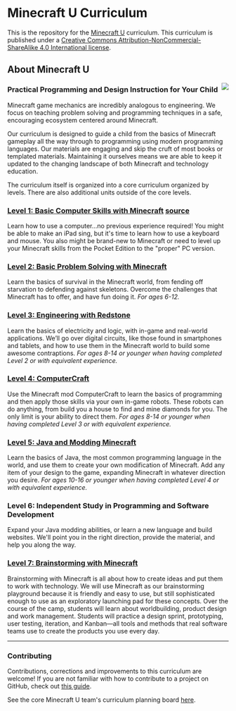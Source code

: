 # Minecraft U Curriculum

This is the repository for the [Minecraft U](http://minecraftu.org/) curriculum. This curriculum is published under a [Creative Commons Attribution-NonCommercial-ShareAlike 4.0 International license](license.md).

## About Minecraft U

<img src="mcu1.png" style="max-width:250px;float:right">

### Practical Programming and Design Instruction for Your Child

Minecraft game mechanics are incredibly analogous to engineering. We focus on teaching problem solving and programming techniques in a safe, encouraging ecosystem centered around Minecraft.

Our curriculum is designed to guide a child from the basics of Minecraft gameplay all the way through to programming using modern programming languages. Our materials are engaging and skip the cruft of most books or templated materials. Maintaining it ourselves means we are able to keep it updated to the changing landscape of both Minecraft and technology education.

The curriculum itself is organized into a core curriculum organized by levels. There are also additional units outside of the core levels.

### [Level 1: Basic Computer Skills with Minecraft](http://minecraftu.github.io/mcu-curriculum/level_1/) [source](https://github.com/MinecraftU/mcu-curriculum/tree/master/level_1)

Learn how to use a computer...no previous experience required! You might be able to make an iPad sing, but it's time to learn how to use a keyboard and mouse. You also might be brand-new to Minecraft or need to level up your Minecraft skills from the Pocket Edition to the "proper" PC version.

### [Level 2: Basic Problem Solving with Minecraft](https://github.com/MinecraftU/mcu-curriculum/tree/master/level_2)

Learn the basics of survival in the Minecraft world, from fending off starvation to defending against skeletons. Overcome the challenges that Minecraft has to offer, and have fun doing it. _For ages 6-12._

### [Level 3: Engineering with Redstone](https://github.com/MinecraftU/mcu-curriculum/tree/master/level_3)

Learn the basics of electricity and logic, with in-game and real-world applications. We’ll go over digital circuits, like those found in smartphones and tablets, and how to use them in the Minecraft world to build some awesome contraptions. _For ages 8-14 or younger when having completed Level 2 or with equivalent experience._

### [Level 4: ComputerCraft](https://github.com/MinecraftU/mcu-curriculum/tree/master/level_4)

Use the Minecraft mod ComputerCraft to learn the basics of programming and then apply those skills via your own in-game robots. These robots can do anything, from build you a house to find and mine diamonds for you. The only limit is your ability to direct them. _For ages 8-14 or younger when having completed Level 3 or with equivalent experience._

### [Level 5: Java and Modding Minecraft](https://github.com/MinecraftU/mcu-curriculum/tree/master/level_5)

Learn the basics of Java, the most common programming language in the world, and use them to create your own modification of Minecraft. Add any item of your design to the game, expanding Minecraft in whatever direction you desire. _For ages 10-16 or younger when having completed Level 4 or with equivalent experience._

### Level 6: Independent Study in Programming and Software Development

Expand your Java modding abilities, or learn a new language and build websites. We'll point you in the right direction, provide the material, and help you along the way.

### [Level 7: Brainstorming with Minecraft](https://github.com/MinecraftU/mcu-curriculum/tree/master/level_7)

Brainstorming with Minecraft is all about how to create ideas and put them to work with technology. We will use Minecraft as our brainstorming playground because it is friendly and easy to use, but still sophisticated enough to use as an exploratory launching pad for these concepts. Over the course of the camp, students will learn about worldbuilding, product design and work management. Students will practice a design sprint, prototyping, user testing, iteration, and Kanban—all tools and methods that real software teams use to create the products you use every day.

---

### Contributing

Contributions, corrections and improvements to this curriculum are welcome! If you are not familiar with how to contribute to a project on GitHub, check out [this guide](https://guides.github.com/activities/forking/).

See the core Minecraft U team's curriculum planning board [here](https://www.notion.so/514b386478514a1ca80737c7ecfe0e75?v=b36e6434acae4e9ba48b95c4a882cd21).
